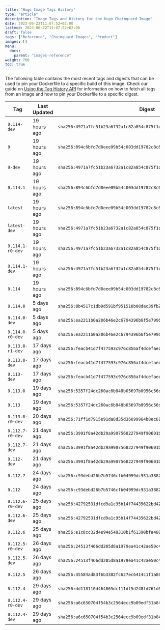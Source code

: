 ```yaml
---
title: "Hugo Image Tags History"
type: "article"
description: "Image Tags and History for the Hugo Chainguard Image"
date: 2023-06-22T11:07:52+02:00
lastmod: 2023-06-22T11:07:52+02:00
draft: false
tags: ["Reference", "Chainguard Images", "Product"]
images: []
menu:
  docs:
    parent: "images-reference"
weight: 700
toc: true
---
```


The following table contains the most recent tags and digests that can be used to pin your Dockerfile to a specific build of this image. Check our guide on [Using the Tag History API](/chainguard/chainguard-images/using-the-tag-history-api/) for information on how to fetch all tags from an image and how to pin your Dockerfile to a specific digest.

| Tag              | Last Updated | Digest                                                                    |
|------------------|--------------|---------------------------------------------------------------------------|
| `0.114-dev`      | 19 hours ago | `sha256:4971a7fc51b23a6732a1c82a854c875f1cc06927daae8752be8db18d18bce7b8` |
| `0`              | 19 hours ago | `sha256:894c6bfd7d0eee09b54c003dd19782c8c6e87012e32bd685b7bcabc512529354` |
| `0-dev`          | 19 hours ago | `sha256:4971a7fc51b23a6732a1c82a854c875f1cc06927daae8752be8db18d18bce7b8` |
| `0.114.1`        | 19 hours ago | `sha256:894c6bfd7d0eee09b54c003dd19782c8c6e87012e32bd685b7bcabc512529354` |
| `latest`         | 19 hours ago | `sha256:894c6bfd7d0eee09b54c003dd19782c8c6e87012e32bd685b7bcabc512529354` |
| `latest-dev`     | 19 hours ago | `sha256:4971a7fc51b23a6732a1c82a854c875f1cc06927daae8752be8db18d18bce7b8` |
| `0.114.1-r0-dev` | 19 hours ago | `sha256:4971a7fc51b23a6732a1c82a854c875f1cc06927daae8752be8db18d18bce7b8` |
| `0.114.1-dev`    | 19 hours ago | `sha256:4971a7fc51b23a6732a1c82a854c875f1cc06927daae8752be8db18d18bce7b8` |
| `0.114`          | 19 hours ago | `sha256:894c6bfd7d0eee09b54c003dd19782c8c6e87012e32bd685b7bcabc512529354` |
| `0.114.0`        | 5 days ago   | `sha256:8b4517c1db9d591bf951510b08dac39fb2d6abebd529524f6f31879a4c94d076` |
| `0.114.0-dev`    | 5 days ago   | `sha256:ea2211b0a206b46e2c6794396b6f5e7996dbe80383bb781501ec2453aa606d4f` |
| `0.114.0-r0-dev` | 5 days ago   | `sha256:ea2211b0a206b46e2c6794396b6f5e7996dbe80383bb781501ec2453aa606d4f` |
| `0.113.0-r1-dev` | 17 days ago  | `sha256:feacb41d7f477593c976c856af4dcefaec84eb0526d62928f1eb426b3122e298` |
| `0.113.0-dev`    | 17 days ago  | `sha256:feacb41d7f477593c976c856af4dcefaec84eb0526d62928f1eb426b3122e298` |
| `0.113-dev`      | 17 days ago  | `sha256:feacb41d7f477593c976c856af4dcefaec84eb0526d62928f1eb426b3122e298` |
| `0.113.0`        | 19 days ago  | `sha256:5357f24dc260ac6b848b05697b0956c56cd4d336598c9c670fab29b690641452` |
| `0.113`          | 19 days ago  | `sha256:5357f24dc260ac6b848b05697b0956c56cd4d336598c9c670fab29b690641452` |
| `0.113.0-r0-dev` | 20 days ago  | `sha256:71ff1d7915e91da8d35d36099964b8ec813f4b7da15bb54ada97900ca47b34fe` |
| `0.112.7-r0-dev` | 21 days ago  | `sha256:3991f8a42db29a9907568227949f90601bb8b3f89dd656e87525daa044b5c19f` |
| `0.112.7-dev`    | 21 days ago  | `sha256:3991f8a42db29a9907568227949f90601bb8b3f89dd656e87525daa044b5c19f` |
| `0.112-dev`      | 21 days ago  | `sha256:3991f8a42db29a9907568227949f90601bb8b3f89dd656e87525daa044b5c19f` |
| `0.112.7`        | 24 days ago  | `sha256:c93debd26b7b5746cfb04999dc931a3882f4dfec10a617d05482fee8ee403e28` |
| `0.112`          | 24 days ago  | `sha256:c93debd26b7b5746cfb04999dc931a3882f4dfec10a617d05482fee8ee403e28` |
| `0.112.6-r0-dev` | 25 days ago  | `sha256:42792531dfcd9a1c95b14f74435622bd420eafaabb572287fd7718c1c397c59f` |
| `0.112.6-dev`    | 25 days ago  | `sha256:42792531dfcd9a1c95b14f74435622bd420eafaabb572287fd7718c1c397c59f` |
| `0.112.6`        | 25 days ago  | `sha256:e1c8cc32d4e94e548310b1f61390bfa488b44dc2e09b04dd66ebc5a25b32c848` |
| `0.112.5-r0-dev` | 26 days ago  | `sha256:24513f466dd205d8a1979ea41c42ae50c4a0d5e92c704d540dba340201613b41` |
| `0.112.5-dev`    | 26 days ago  | `sha256:24513f466dd205d8a1979ea41c42ae50c4a0d5e92c704d540dba340201613b41` |
| `0.112.5`        | 26 days ago  | `sha256:35584ad83f6b3382fc627ec6414c1f1a802dea49a334a9344cac114168e2a439` |
| `0.112.4`        | 29 days ago  | `sha256:dd118110d464865dc111df5d248fd761d655c3b6d32ed52b1db820d42f8fabfd` |
| `0.112.4-r0-dev` | 29 days ago  | `sha256:a6c650704f54b3c2564ecc9b09edf31b84586678bfa23c3f580cc96e8f6a3bc5` |
| `0.112.4-dev`    | 29 days ago  | `sha256:a6c650704f54b3c2564ecc9b09edf31b84586678bfa23c3f580cc96e8f6a3bc5` |
